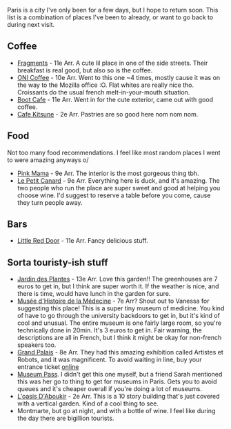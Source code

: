 Paris is a city I've only been for a few days, but I hope to return soon. This
list is a combination of places I've been to already, or want to go back to
during next visit. 

## Coffee
- [Fragments](https://goo.gl/maps/1sPjZWtzH7t) - 11e Arr. A cute lil place in
  one of the side streets. Their breakfast is real good, but also so is the
coffee.
- [ONI Coffee](https://goo.gl/maps/rbB49b4XuAR2) - 10e Arr. Went to this one ~4
  times, mostly cause it was on the way to the Mozilla office :O. Flat whites
are really nice tho. Croissants do the usual french melt-in-your-mouth
situation.
- [Boot Cafe](https://goo.gl/maps/BYpBEKW7VwL2A) - 11e Arr. Went in for the
  cute exterior, came out with good coffee.
- [Cafe Kitsune](https://goo.gl/maps/kG6ERjha3Hy) - 2e Arr. Pastries are so
  good here nom nom nom. 

## Food
Not too many food recommendations. I feel like most random places I went to
were amazing anyways o/ 

- [Pink Mama](https://www.bigmammagroup.com/) - 9e Arr. The interior is the most gorgeous
  thing tbh.
- [Le Petit Canard](https://goo.gl/maps/yoGVg2AHa7L2) - 9e Arr. Everything here
  is duck, and it's amazing. The two people who run the place are super sweet
and good at helping you choose wine. I'd suggest to reserve a table before you
come, cause they turn people away.

## Bars
- [Little Red Door](https://goo.gl/maps/33PwfkdYnXS2) - 11e Arr. Fancy
  delicious stuff.

## Sorta touristy-ish stuff
- [Jardin des Plantes](https://goo.gl/maps/VTMVN2RspJz) - 13e Arr. Love this
  garden!! The greenhouses are 7 euros to get in, but I think are super worth
it. If the weather is nice, and there is time, would have lunch in the garden
for sure.
- [Musée d'Histoire de la Médecine](https://goo.gl/maps/prySSJvViSw) - 7e Arr?
Shout out to Vanessa for suggesting this place! This is a super tiny museum of
medicine. You kind of have to go through the university backdoors to get in,
but it's kind of cool and unusual. The entire museum is one fairly large room,
so you're technically done in 20min. It's 3 euros to get in. Fair warning, the
descriptions are all in French, but I think it might be okay for non-french
speakers too.
- [Grand Palais](https://goo.gl/maps/QRxgVKyf8sp) - 8e Arr. They had this
  amazing exhibition called Artistes et Robots, and it was magnificent. To
avoid waiting in line, buy your entrance ticket [online](https://grandpalais.fr/fr)
- [Museum Pass](http://en.parismuseumpass.com). I didn't get this one myself,
  but a friend Sarah mentioned this was her go to thing to get for museums in
Paris. Gets you to avoid queues and it's cheaper overall if you're doing a lot
of museums.
- [L'oasis D'Aboukir](https://goo.gl/maps/XKvWvw5vWJ62) - 2e Arr. This is a 10
  story building that's just covered with a vertical garden. Kind of a cool
thing to see. 
- Montmarte, but go at night, and with a bottle of wine. I feel like during the
  day there are bigillion tourists.
